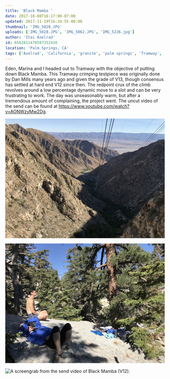 ```yaml
---
title: 'Black Mamba '
date: 2017-10-08T16:17:00-07:00
updated: 2017-11-19T16:34:55-08:00
thumbnail: 'IMG_5028.JPG'
uploads: ['IMG_5028.JPG', 'IMG_5062.JPG', 'IMG_5226.jpg']
author: 'Itai Axelrad'
id: 6562811478587352416
location: 'Palm Springs, CA'
tags: ['Axelrad', 'California', 'granite', 'palm springs', 'Tramway', 'v12']
---
```

Eden, Marina and I headed out to Tramway with the objective of putting down Black Mamba. This Tramway crimping testpiece was originally done by Dan Mills many years ago and given the grade of V13, though consensus has settled at hard end V12 since then. The redpoint crux of the climb revolves around a low percentage dynamic move to a slot and can be very frustrating to work. The day was unseasonably warm, but after a tremendous amount of complaining, the project went. The uncut video of the send can be found at <https://www.youtube.com/watch?v=AONWzyMw2Dg>.

![Views from the ride up the mountain.](uploads/IMG_5028.JPG)

![Mood](uploads/IMG_5062.JPG)

![A screengrab from the send video of Black Mamba (V12).](uploads/IMG_5226.jpg)
